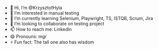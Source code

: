 - 👋 Hi, I’m @KrzysztofHyla
- 👀 I’m interested in manual testing
- 🌱 I’m currently learning Selenium, Playwright, TS, ISTQB, Scrum, Jira
- 💞️ I’m looking to collaborate on testing project
- 📫 How to reach me: LinkedIn
- 😄 Pronouns: mgr
- ⚡ Fun fact: The tall one also has wisdom

<!---
KrzysztofHyla/KrzysztofHyla is a ✨ special ✨ repository because its `README.md` (this file) appears on your GitHub profile.
You can click the Preview link to take a look at your changes.
--->
